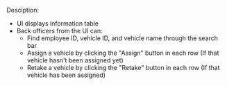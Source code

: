 Desciption:
- UI displays information table
- Back officers from the UI can:
  - Find employee ID, vehicle ID, and vehicle name through the search bar
  - Assign a vehicle by clicking the "Assign" button in each row (If that vehicle hasn't been assigned yet)
  - Retake a vehicle by clicking the "Retake" button in each row (If that vehicle has been assigned)

